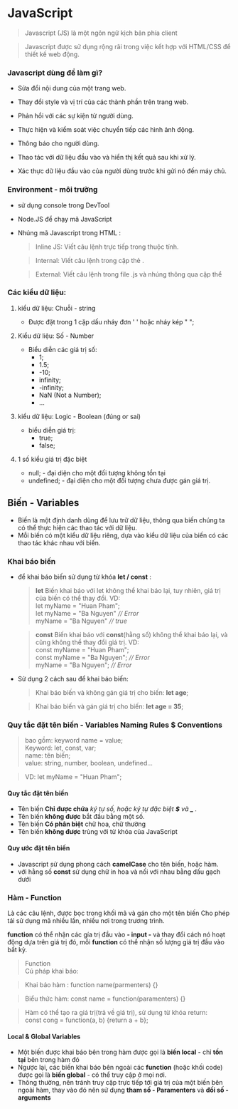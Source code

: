 # JavaScript

> Javascript (JS) là một ngôn ngữ kịch bản phía client

> Javascript được sử dụng rộng rãi trong việc kết hợp với HTML/CSS để thiết kế web động.

### Javascript dùng để làm gì?

- Sửa đổi nội dung của một trang web.

- Thay đổi style và vị trí của các thành phần trên trang web.

- Phản hồi với các sự kiện từ người dùng.

- Thực hiện và kiểm soát việc chuyển tiếp các hình ảnh động.

- Thông báo cho người dùng.

- Thao tác với dữ liệu đầu vào và hiển thị kết quả sau khi xử lý.

- Xác thực dữ liệu đầu vào của người dùng trước khi gửi nó đến máy chủ.

### Environment - môi trường

- sử dụng console trong DevTool
- Node.JS để chạy mã JavaScript
- Nhúng mã Javascript trong HTML :

  > Inline JS: Viết câu lệnh trực tiếp trong thuộc tính.

  > Internal: Viết câu lệnh trong cặp thẻ <script></script>.

  > External: Viết câu lệnh trong file .js và nhúng thông qua cặp thể <script></script>

### Các kiểu dữ liệu:

1. kiểu dữ liệu: Chuỗi - string
   - Được đặt trong 1 cặp dấu nháy đơn ' ' hoặc nháy kép " ";
2. Kiểu dữ liệu: Số - Number

   - Biểu diễn các giá trị số:
     - 1;
     - 1.5;
     - -10;
     - infinity;
     - -infinity;
     - NaN (Not a Number);
     - ...

3. kiểu dữ liệu: Logic - Boolean (đúng or sai)
   - biểu diễn giá trị:
     - true;
     - false;
4. 1 số kiểu giá trị đặc biệt
   - null; - đại diện cho một đối tượng không tồn tại
   - undefined; - đại diện cho một đối tượng chưa được gán giá trị.

## Biến - Variables

- Biến là một định danh dùng để lưu trữ dữ liệu, thông qua biến chúng ta có thể thực hiện các thao tác với dữ liệu.
- Mỗi biến có một kiểu dữ liệu riêng, dựa vào kiểu dữ liệu của biến có các thao tác khác nhau với biến.

### Khai báo biến

- để khai báo biến sử dụng từ khóa **let / const** :

  > **let** Biến khai báo với let không thể khai báo lại, tuy nhiên, giá trị của biến có thể thay đổi. VD:  
  >  let myName = "Huan Pham";  
  >  let myName = "Ba Nguyen" _// Error_  
  >  myName = "Ba Nguyen" _// true_

  > **const** Biến khai báo với **const**(hằng số) không thể khai báo lại, và cũng không thể thay đổi giá trị. VD:  
  > const myName = "Huan Pham";  
  > const myName = "Ba Nguyen"; _// Error_  
  > myName = "Ba Nguyen"; _// Error_

- Sử dụng 2 cách sau để khai báo biến:

  > Khai báo biến và không gán giá trị cho biến: **let age**;

  > Khai báo biến và gán giá trị cho biến: **let age = 35**;

### Quy tắc đặt tên biến - Variables Naming Rules $ Conventions

> bao gồm: keyword name = value;  
> Keyword: let, const, var;  
> name: tên biến;  
> value: string, number, boolean, undefined...

> VD: let myName = "Huan Pham";

#### Quy tắc đặt tên biến

- Tên biến **Chỉ được chứa** _ký tự số, hoặc ký tự đặc biệt **$** và **\_** ._
- Tên biến **không được** bắt đầu bằng một số.
- Tên biến **Có phân biệt** chữ hoa, chữ thường
- Tên biến **không được** trùng với từ khóa của JavaScript

#### Quy ước đặt tên biến

- Javascript sử dụng phong cách **camelCase** cho tên biến, hoặc hàm.
- với hằng số **const** sử dụng chữ in hoa và nối với nhau bằng dấu gạch dưới

### Hàm - Function

Là các câu lệnh, được bọc trong khối mã và gán cho một tên biến Cho phép tái sử dụng mã nhiều lần, nhiều nơi trong trương trình.

**function** có thể nhận các gía trị đầu vào **- input -** và thay đổi cách nó hoạt động dựa trên giá trị đó, mỗi **function** có thể nhận số lượng giá trị đầu vào bất kỳ.

> Function  
> Cú pháp khai báo:

> Khai báo hàm : function name(parmenters) {}

> Biểu thức hàm: const name = function(paramenters) {}

> Hàm có thể tạo ra giá trị(trả về giá trị), sử dụng từ khóa return:  
>  const cong = function(a, b) {return a + b};

#### Local & Global Variables

- Một biến được khai báo bên trong hàm được gọi là **biến local** - chỉ **tồn tại** bên trong hàm đó
- Ngược lại, các biến khai báo bên ngoài các **function** (hoặc khối code) được gọi là **biến global** - có thể truy cập ở mọi nơi.
- Thông thường, nên tránh truy cập trực tiếp tới giá trị của một biến bên ngoài hàm, thay vào đó nên sử dụng **tham số - Paramenters** và **đối số - arguments**

####
